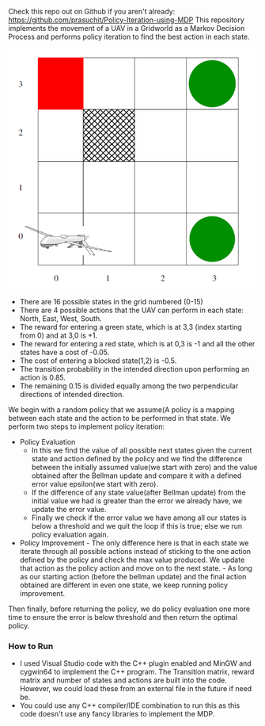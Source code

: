 Check this repo out on Github if you aren't already: https://github.com/prasuchit/Policy-Iteration-using-MDP
This repository implements the movement of a UAV in a Gridworld as a Markov Decision Process and performs policy iteration to find the best action in each state. 

![Gridworld with UAV](https://raw.githubusercontent.com/prasuchit/Policy-Iteration-using-MDP/master/UAV-gridworld.PNG)

 * There are 16 possible states in the grid numbered (0-15)
 * There are 4 possible actions that the UAV can perform in each state: North, East, West, South.
 * The reward for entering a green state, which is at 3,3 (index starting from 0) and at 3,0 is +1.
 * The reward for entering a red state, which is at 0,3 is -1 and all the other states have a cost of -0.05.
 * The cost of entering a blocked state(1,2) is -0.5.
 * The transition probability in the intended direction upon performing an action is 0.85.
 * The remaining 0.15 is divided equally among the two perpendicular directions of intended direction.

We begin with a random policy that we assume(A policy is a mapping between each state and the action to be performed in that state. We perform two steps to implement policy iteration: 
  * Policy Evaluation
    - In this we find the value of all possible next states given the current state and action defined by the policy and we find the difference between the initially assumed value(we start with zero) and the value obtained after the Bellman update and compare it with a defined error value epsilon(we start with zero).
    - If the difference of any state value(after Bellman update) from the initial value we had is greater than the error we already have, we update the error value.
    - Finally we check if the error value we have among all our states is below a threshold and we quit the loop if this is true; else we run policy evaluation again.
   * Policy Improvement
    - The only difference here is that in each state we iterate through all possible actions instead of sticking to the one action defined by the policy and check the max value produced. We update that action as the policy action and move on to the next state.
    - As long as our starting action (before the bellman update) and the final action obtained are different in even one state, we keep running policy improvement.
    
Then finally, before returning the policy, we do policy evaluation one more time to ensure the error is below threshold and then return the optimal policy.

### How to Run ###

 * I used Visual Studio code with the C++ plugin enabled and MinGW and cygwin64 to implement the C++ program. The Transition matrix, reward matrix and number of states and actions are built into the code. However, we could load these from an external file in the future if need be.
 * You could use any C++ compiler/IDE combination to run this as this code doesn't use any fancy libraries to implement the MDP.
